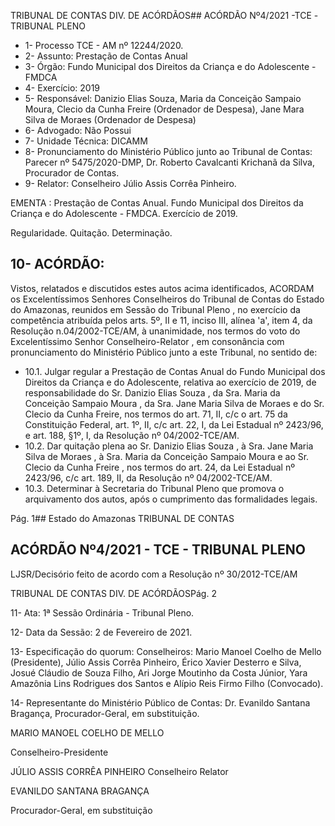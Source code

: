 TRIBUNAL DE CONTAS DIV. DE ACÓRDÃOS## ACÓRDÃO Nº4/2021 -TCE -TRIBUNAL PLENO

- 1- Processo TCE - AM nº 12244/2020.
- 2- Assunto: Prestação de Contas Anual
- 3- Órgão: Fundo Municipal dos Direitos da Criança e do Adolescente - FMDCA
- 4- Exercício: 2019
- 5- Responsável: Danizio  Elias  Souza, Maria  da  Conceição  Sampaio  Moura,  Clecio  da Cunha  Freire  (Ordenador  de  Despesa),  Jane  Mara  Silva  de  Moraes  (Ordenador  de Despesa)
- 6- Advogado: Não Possui
- 7- Unidade Técnica: DICAMM
- 8- Pronunciamento  do  Ministério  Público  junto  ao  Tribunal  de  Contas: Parecer  nº 5475/2020-DMP, Dr. Roberto Cavalcanti Krichanã da Silva, Procurador de Contas.
- 9- Relator: Conselheiro Júlio Assis Corrêa Pinheiro.

EMENTA : Prestação de Contas Anual. Fundo Municipal dos Direitos da Criança e do Adolescente - FMDCA. Exercício de 2019.

Regularidade. Quitação. Determinação.

## 10-  ACÓRDÃO:

Vistos, relatados e discutidos estes autos acima identificados, ACORDAM os Excelentíssimos Senhores Conselheiros do Tribunal de Contas do Estado do Amazonas, reunidos em Sessão do Tribunal Pleno , no exercício da competência atribuída pelos arts. 5º, II e 11, inciso III, alínea 'a', item 4, da Resolução n.04/2002-TCE/AM, à unanimidade, nos termos do voto do Excelentíssimo Senhor Conselheiro-Relator , em consonância com pronunciamento do Ministério Público junto a este Tribunal, no sentido de:

- 10.1.  Julgar  regular a  Prestação  de  Contas  Anual  do  Fundo  Municipal  dos Direitos  da  Criança  e  do  Adolescente,  relativa  ao  exercício  de  2019,  de responsabilidade do Sr. Danizio Elias Souza , da Sra. Maria da Conceição Sampaio Moura ,  da Sra. Jane Maria Silva de Moraes e do Sr.  Clecio  da  Cunha  Freire, nos  termos  do  art.  71,  II,  c/c  o  art.  75  da Constituição Federal, art. 1º, II, c/c art. 22, I, da Lei Estadual nº 2423/96, e art. 188, §1º, I, da Resolução nº 04/2002-TCE/AM.
- 10.2.  Dar quitação plena ao Sr. Danizio Elias Souza , à Sra. Jane Maria Silva de Moraes , à Sra. Maria da Conceição Sampaio Moura e ao Sr. Clecio da Cunha Freire ,  nos termos do art. 24, da Lei Estadual nº 2423/96, c/c art. 189, II, da Resolução nº 04/2002-TCE/AM.
- 10.3.  Determinar à Secretaria do Tribunal Pleno que promova o arquivamento dos autos, após o cumprimento das formalidades legais.

Pág. 1## Estado do Amazonas TRIBUNAL DE CONTAS

## ACÓRDÃO Nº4/2021 - TCE - TRIBUNAL PLENO

LJSR/Decisório feito de acordo com a Resolução nº 30/2012-TCE/AM

TRIBUNAL DE CONTAS DIV. DE ACÓRDÃOSPág. 2

11-  Ata: 1ª Sessão Ordinária - Tribunal Pleno.

12-  Data da Sessão: 2 de Fevereiro de 2021.

13-  Especificação do quorum: Conselheiros: Mario Manoel Coelho de Mello (Presidente), Júlio Assis Corrêa Pinheiro, Érico Xavier Desterro e Silva, Josué Cláudio de Souza Filho, Ari Jorge Moutinho da Costa Júnior, Yara Amazônia Lins Rodrigues dos Santos e Alípio Reis Firmo Filho (Convocado).

14-  Representante do Ministério Público de Contas: Dr. Evanildo Santana Bragança, Procurador-Geral, em substituição.

MARIO MANOEL COELHO DE MELLO

Conselheiro-Presidente

JÚLIO ASSIS CORRÊA PINHEIRO Conselheiro Relator

EVANILDO SANTANA BRAGANÇA

Procurador-Geral, em substituição